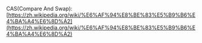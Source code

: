 CAS(Compare And Swap):
[https://zh.wikipedia.org/wiki/%E6%AF%94%E8%BE%83%E5%B9%B6%E4%BA%A4%E6%8D%A2](https://zh.wikipedia.org/wiki/%E6%AF%94%E8%BE%83%E5%B9%B6%E4%BA%A4%E6%8D%A2)
